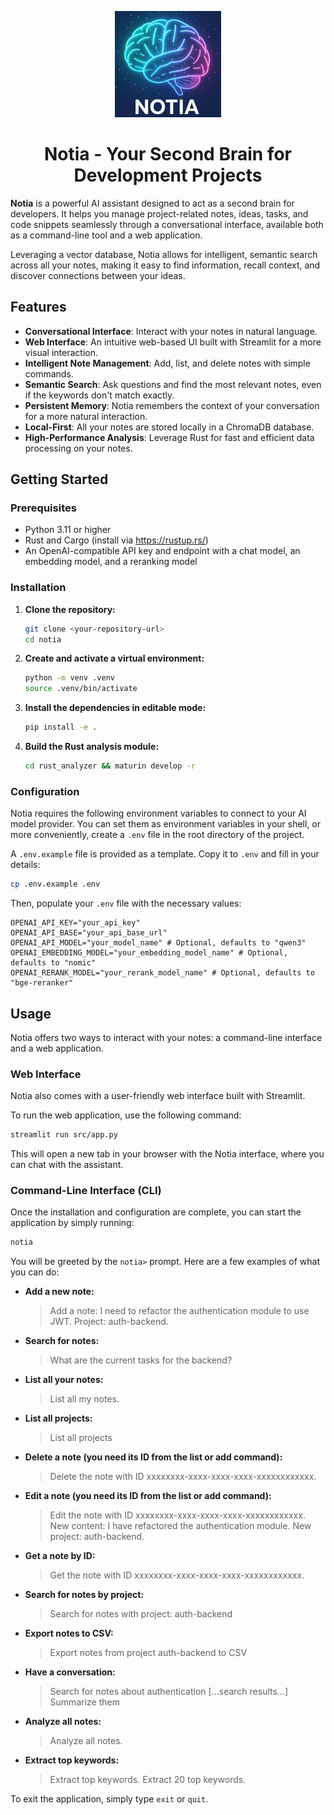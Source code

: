 <p align="center">
  <img src="logo.png" alt="Notia Logo" width="170"/>
</p>
<h1 align="center">Notia - Your Second Brain for Development Projects</h1>

**Notia** is a powerful AI assistant designed to act as a second brain for developers. It helps you manage project-related notes, ideas, tasks, and code snippets seamlessly through a conversational interface, available both as a command-line tool and a web application.

Leveraging a vector database, Notia allows for intelligent, semantic search across all your notes, making it easy to find information, recall context, and discover connections between your ideas.

## Features

- **Conversational Interface**: Interact with your notes in natural language.
- **Web Interface**: An intuitive web-based UI built with Streamlit for a more visual interaction.
- **Intelligent Note Management**: Add, list, and delete notes with simple commands.
- **Semantic Search**: Ask questions and find the most relevant notes, even if the keywords don't match exactly.
- **Persistent Memory**: Notia remembers the context of your conversation for a more natural interaction.
- **Local-First**: All your notes are stored locally in a ChromaDB database.
- **High-Performance Analysis**: Leverage Rust for fast and efficient data processing on your notes.

## Getting Started

### Prerequisites

- Python 3.11 or higher
- Rust and Cargo (install via https://rustup.rs/)
- An OpenAI-compatible API key and endpoint with a chat model, an embedding model, and a reranking model

### Installation

1.  **Clone the repository:**
    ```bash
    git clone <your-repository-url>
    cd notia
    ```

2.  **Create and activate a virtual environment:**
    ```bash
    python -m venv .venv
    source .venv/bin/activate
    ```

3.  **Install the dependencies in editable mode:**
    ```bash
    pip install -e .
    ```

4.  **Build the Rust analysis module:**
    ```bash
    cd rust_analyzer && maturin develop -r
    ```

### Configuration

Notia requires the following environment variables to connect to your AI model provider. You can set them as environment variables in your shell, or more conveniently, create a `.env` file in the root directory of the project.

A `.env.example` file is provided as a template. Copy it to `.env` and fill in your details:

```bash
cp .env.example .env
```

Then, populate your `.env` file with the necessary values:

```
OPENAI_API_KEY="your_api_key"
OPENAI_API_BASE="your_api_base_url"
OPENAI_API_MODEL="your_model_name" # Optional, defaults to "qwen3"
OPENAI_EMBEDDING_MODEL="your_embedding_model_name" # Optional, defaults to "nomic"
OPENAI_RERANK_MODEL="your_rerank_model_name" # Optional, defaults to "bge-reranker"
```



## Usage

Notia offers two ways to interact with your notes: a command-line interface and a web application.

### Web Interface

Notia also comes with a user-friendly web interface built with Streamlit.

To run the web application, use the following command:
```bash
streamlit run src/app.py
```
This will open a new tab in your browser with the Notia interface, where you can chat with the assistant.

### Command-Line Interface (CLI)

Once the installation and configuration are complete, you can start the application by simply running:

```bash
notia
```

You will be greeted by the `notia>` prompt. Here are a few examples of what you can do:

- **Add a new note:**
  > Add a note: I need to refactor the authentication module to use JWT. Project: auth-backend.

- **Search for notes:**
  > What are the current tasks for the backend?

- **List all your notes:**
  > List all my notes.

- **List all projects:**
  > List all projects

- **Delete a note (you need its ID from the list or add command):**
  > Delete the note with ID xxxxxxxx-xxxx-xxxx-xxxx-xxxxxxxxxxxx.

- **Edit a note (you need its ID from the list or add command):**
  > Edit the note with ID xxxxxxxx-xxxx-xxxx-xxxx-xxxxxxxxxxxx. New content: I have refactored the authentication module. New project: auth-backend.

- **Get a note by ID:**
  > Get the note with ID xxxxxxxx-xxxx-xxxx-xxxx-xxxxxxxxxxxx.

- **Search for notes by project:**
  > Search for notes with project: auth-backend

- **Export notes to CSV:**
  > Export notes from project auth-backend to CSV

- **Have a conversation:**
  > Search for notes about authentication
  > [...search results...]
  > Summarize them

- **Analyze all notes:**
  > Analyze all notes.

- **Extract top keywords:**
  > Extract top keywords.
  > Extract 20 top keywords.

To exit the application, simply type `exit` or `quit`.